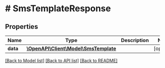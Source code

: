 # # SmsTemplateResponse

## Properties

Name | Type | Description | Notes
------------ | ------------- | ------------- | -------------
**data** | [**\OpenAPI\Client\Model\SmsTemplate**](SmsTemplate.md) |  | [optional]

[[Back to Model list]](../../README.md#models) [[Back to API list]](../../README.md#endpoints) [[Back to README]](../../README.md)
